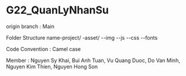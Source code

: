 # G22_QuanLyNhanSu
origin branch : Main

Folder Structure name-project/ -asset/ --img --js --css --fonts

Code Convention : Camel case

Member : Nguyen Sy Khai, Bui Anh Tuan, Vu Quang Duoc, Do Van Minh, Nguyen Kim Thien, Nguyen Hong Son
